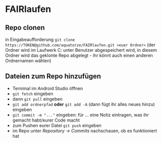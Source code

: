 # FAIRlaufen

## Repo clonen

in Eingabeaufforderung ``git clone https://TOKEN@github.com/aquatorze/FAIRlaufen.git >euer Ordner<`` (der Ordner wird im Laufwerk C: unter Benutzer abgespeichert wird, in diesem Ordner wird das geklonte Repo abgelegt - ihr könnt auch einen anderen Ordnernamen wählen)

## Dateien zum Repo hinzufügen

- Terminal im Android Studio öffnen
- ``git fetch`` eingeben
- dann ``git pull`` eingeben
- ``git add ordnerpfad`` **oder**  ``git add -A`` (dann fügt ihr alles neues hinzu) eingeben
- ``git commit -m "..."`` eingeben: für ... eine Notiz eintragen, was ihr gemacht habt/eurer Code macht
- zum Pushen eurer Datei ``git push`` eingeben
- im Repo unter _Repository -> Commits_ nachschauen, ob es funktioniert hat 
